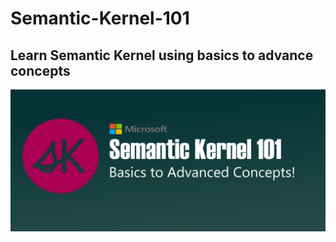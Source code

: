 # Semantic-Kernel-101
## Learn Semantic Kernel using basics to advance concepts
![SK-101-Logo](./assets/images/MSFT_SK-101_Banner.png)
